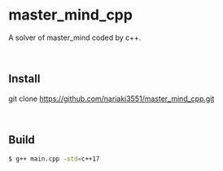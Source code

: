 # master_mind_cpp
A solver of master_mind coded by c++.

<br>

## Install

git clone https://github.com/nariaki3551/master_mind_cpp.git

<br>

## Build

```bash
$ g++ main.cpp -std=c++17
```



